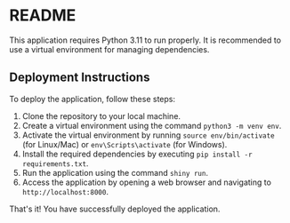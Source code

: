 # README

This application requires Python 3.11 to run properly. It is recommended to use a virtual environment for managing dependencies.

## Deployment Instructions

To deploy the application, follow these steps:

1. Clone the repository to your local machine.
2. Create a virtual environment using the command `python3 -m venv env`.
3. Activate the virtual environment by running `source env/bin/activate` (for Linux/Mac) or `env\Scripts\activate` (for Windows).
4. Install the required dependencies by executing `pip install -r requirements.txt`.
5. Run the application using the command `shiny run`.
6. Access the application by opening a web browser and navigating to `http://localhost:8000`.

That's it! You have successfully deployed the application.
